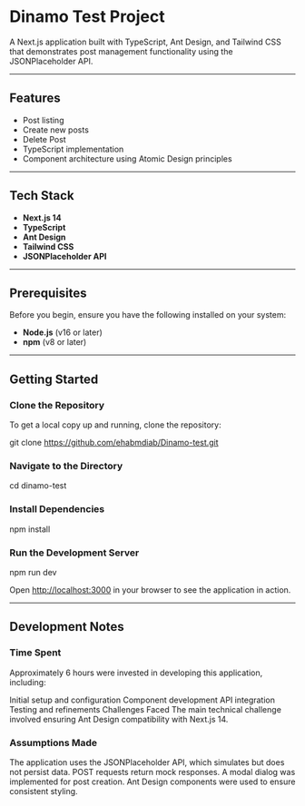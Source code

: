 # Dinamo Test Project

A Next.js application built with TypeScript, Ant Design, and Tailwind CSS that demonstrates post management functionality using the JSONPlaceholder API.

---

## Features

- Post listing
- Create new posts
- Delete Post
- TypeScript implementation
- Component architecture using Atomic Design principles

---

## Tech Stack

- **Next.js 14**
- **TypeScript**
- **Ant Design**
- **Tailwind CSS**
- **JSONPlaceholder API**

---

## Prerequisites

Before you begin, ensure you have the following installed on your system:

- **Node.js** (v16 or later)
- **npm** (v8 or later)

---

## Getting Started

### Clone the Repository

To get a local copy up and running, clone the repository:

git clone <https://github.com/ehabmdiab/Dinamo-test.git>

### Navigate to the Directory

cd dinamo-test

### Install Dependencies

npm install

### Run the Development Server

npm run dev

Open [http://localhost:3000](http://localhost:3000) in your browser to see the application in action.

---

## Development Notes

### Time Spent

Approximately 6 hours were invested in developing this application, including:

Initial setup and configuration
Component development
API integration
Testing and refinements
Challenges Faced
The main technical challenge involved ensuring Ant Design compatibility with Next.js 14.

### Assumptions Made

The application uses the JSONPlaceholder API, which simulates but does not persist data.
POST requests return mock responses.
A modal dialog was implemented for post creation.
Ant Design components were used to ensure consistent styling.
